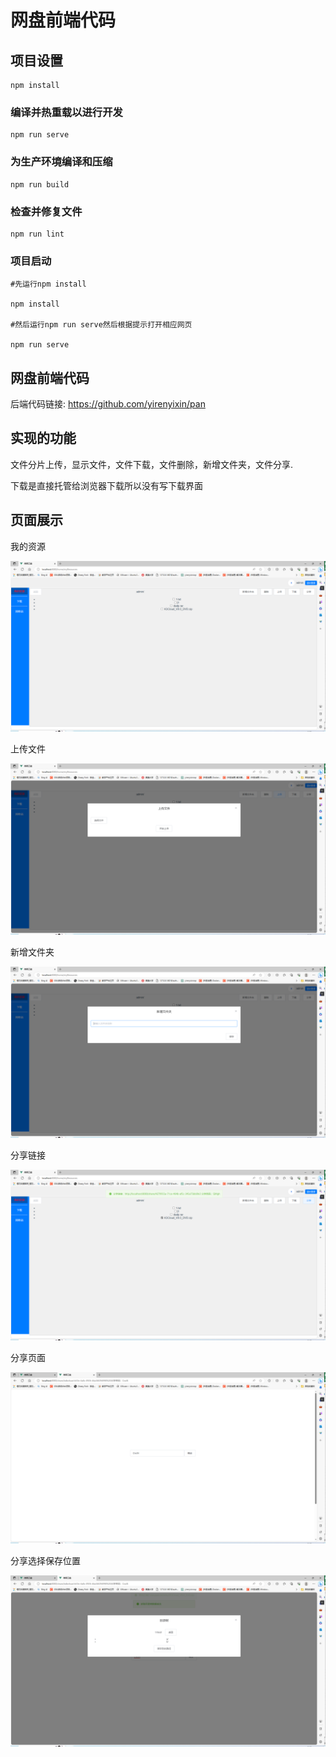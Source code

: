 # 网盘前端代码

## 项目设置
```
npm install
```

### 编译并热重载以进行开发
```
npm run serve
```

### 为生产环境编译和压缩
```
npm run build
```

### 检查并修复文件
```
npm run lint
```

### 项目启动
````
#先运行npm install

npm install

#然后运行npm run serve然后根据提示打开相应网页

npm run serve
````

## 网盘前端代码

后端代码链接: https://github.com/yirenyixin/pan

## 实现的功能

文件分片上传，显示文件，文件下载，文件删除，新增文件夹，文件分享.

下载是直接托管给浏览器下载所以没有写下载界面


## 页面展示

我的资源

![我的资源](./src/img/我的资源.png)

上传文件

![上传文件](./src/img/上传文件.png)

新增文件夹

![新增文件夹](./src/img/新增文件夹.png)

分享链接

![分享链接](./src/img/分享链接.png)

分享页面

![分享页面](./src/img/分享页面.png)

分享选择保存位置

![分享保存位置](./src/img/分享选择保存位置.png)